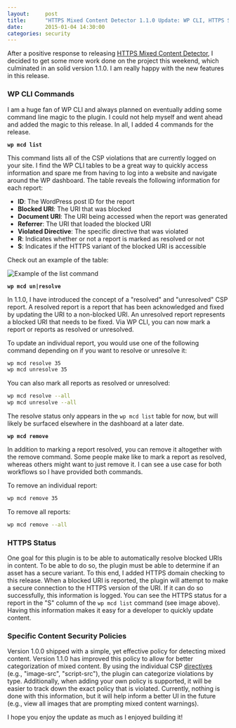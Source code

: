 ```yaml
---
layout:     post
title:      "HTTPS Mixed Content Detector 1.1.0 Update: WP CLI, HTTPS Status, and Specific Policies"
date:       2015-01-04 14:30:00
categories: security
---
```


After a positive response to releasing [HTTPS Mixed Content Detector](https://wordpress.org/plugins/https-mixed-content-detector), I decided to get some more work done on the project this weekend, which culminated in an solid version 1.1.0. I am really happy with the new features in this release.

### WP CLI Commands

I am a huge fan of WP CLI and always planned on eventually adding some command line magic to the plugin. I could not help myself and went ahead and added the magic to this release. In all, I added 4 commands for the release.

**`wp mcd list`**

This command lists all of the CSP violations that are currently logged on your site. I find the WP CLI tables to be a great way to quickly access information and spare me from having to log into a website and navigate around the WP dashboard. The table reveals the following information for each report:

* **ID**: The WordPress post ID for the report
* **Blocked URI**: The URI that was blocked
* **Document URI**: The URI being accessed when the report was generated
* **Referrer**: The URI that loaded the blocked URI
* **Violated Directive**: The specific directive that was violated
* **R**: Indicates whether or not a report is marked as resolved or not
* **S**: Indicates if the HTTPS variant of the blocked URI is accessible

Check out an example of the table:

![](/media/images/wp-mcd-list-example.jpg "Example of the list command")

**`wp mcd un|resolve`**

In 1.1.0, I have introduced the concept of a "resolved" and "unresolved" CSP report. A resolved report is a report that has been acknowledged and fixed by updating the URI to a non-blocked URI. An unresolved report represents a blocked URI that needs to be fixed. Via WP CLI, you can now mark a report or reports as resolved or unresolved.

To update an individual report, you would use one of the following command depending on if you want to resolve or unresolve it:

```bash
wp mcd resolve 35
wp mcd unresolve 35
```

You can also mark all reports as resolved or unresolved:

```bash
wp mcd resolve --all
wp mcd unresolve --all
```

The resolve status only appears in the `wp mcd list` table for now, but will likely be surfaced elsewhere in the dashboard at a later date.

**`wp mcd remove`**

In addition to marking a report resolved, you can remove it altogether with the remove command. Some people make like to mark a report as resolved, whereas others might want to just remove it. I can see a use case for both workflows so I have provided both commands.

To remove an individual report:

```bash
wp mcd remove 35
```

To remove all reports:

```bash
wp mcd remove --all
```

### HTTPS Status

One goal for this plugin is to be able to automatically resolve blocked URIs in content. To be able to do so, the plugin must be able to determine if an asset has a secure variant. To this end, I added HTTPS domain checking to this release. When a blocked URI is reported, the plugin will attempt to make a secure connection to the HTTPS version of the URI. If it can do so successfully, this information is logged. You can see the HTTPS status for a report in the "S" column of the `wp mcd list` command (see image above). Having this information makes it easy for a developer to quickly update content.

### Specific Content Security Policies

Version 1.0.0 shipped with a simple, yet effective policy for detecting mixed content. Version 1.1.0 has improved this policy to allow for better categorization of mixed content. By using the individual CSP [directives](http://w3c.github.io/webappsec/specs/content-security-policy/#directives) (e.g., "image-src", "script-src"), the plugin can categorize violations by type. Additionally, when adding your own policy is supported, it will be easier to track down the exact policy that is violated. Currently, nothing is done with this information, but it will help inform a better UI in the future (e.g., view all images that are prompting mixed content warnings).

I hope you enjoy the update as much as I enjoyed building it!
